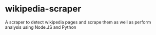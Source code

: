 # wikipedia-scraper
A scraper to detect wikipedia pages and scrape them as well as perform analysis using Node.JS and Python
